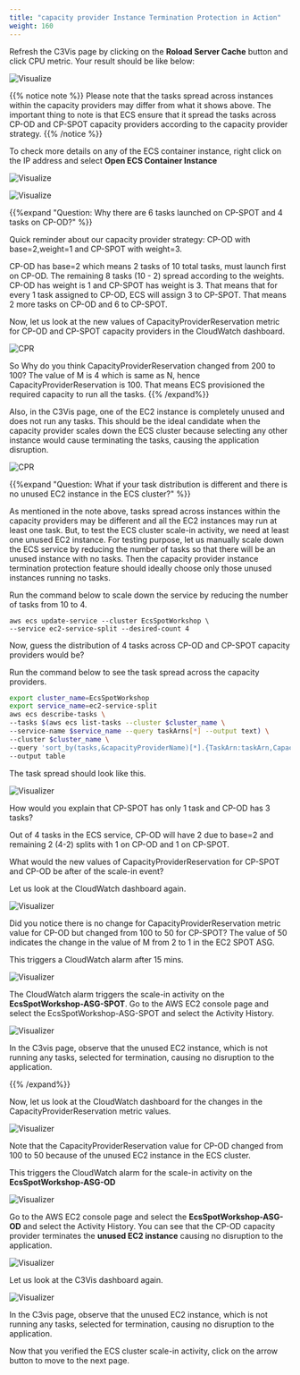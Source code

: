 ```yaml
---
title: "capacity provider Instance Termination Protection in Action"
weight: 160
---
```


Refresh the C3Vis page by clicking on the **Roload Server Cache** button and click CPU metric. Your result should be like below:

![Visualize](/images/ecs-spot-capacity-providers/c3vis_cluster_initial_view.png)

{{% notice note %}}
Please note that the tasks spread across instances within the capacity providers may differ from what it shows above.  The important thing to note is that ECS ensure that it spread the tasks across CP-OD and CP-SPOT capacity providers according to the capacity provider strategy.
{{% /notice %}}


To check more details on any of the ECS container instance, right click on the IP address and select **Open ECS Container Instance**

![Visualize](/images/ecs-spot-capacity-providers/c3vis_cluster_instance_view.png)


![Visualize](/images/ecs-spot-capacity-providers/c3vis_cluster_instance_view_details.png)


{{%expand "Question: Why there are 6 tasks launched on CP-SPOT and 4 tasks on CP-OD?" %}}


Quick reminder about our capacity provider strategy: CP-OD with base=2,weight=1 and CP-SPOT with weight=3.

CP-OD has base=2 which means 2 tasks of 10 total tasks, must launch first on CP-OD.  The remaining 8 tasks (10 - 2) spread according to the weights. CP-OD has weight is 1 and CP-SPOT has weight is 3. That means that for every 1 task assigned to CP-OD, ECS will assign 3 to CP-SPOT. That means 2 more tasks on CP-OD and 6 to CP-SPOT.

Now, let us look at the new values of CapacityProviderReservation metric for CP-OD and CP-SPOT capacity providers in the CloudWatch dashboard.

![CPR](/images/ecs-spot-capacity-providers/cp24.png)

So Why do you think CapacityProviderReservation changed from 200 to 100?  The value of M is 4 which is same as N, hence CapacityProviderReservation is 100. That means ECS provisioned the required capacity to run all the tasks.
{{% /expand%}}

Also, in the C3Vis page, one of the EC2 instance is completely unused and does not run any tasks. This should be the ideal candidate when the capacity provider scales down the ECS cluster because selecting any other instance would cause terminating the tasks, causing the application disruption.

![CPR](/images/ecs-spot-capacity-providers/c3vis_cluster_initial_view_empty.png)


{{%expand "Question: What if your task distribution is different and there is no unused EC2 instance in the ECS cluster?" %}}

As mentioned in the note above, tasks spread across instances within the capacity providers may be different and all the EC2 instances may run at least one task. But, to test the ECS cluster scale-in activity, we need at least one unused EC2 instance. For testing purpose, let us manually scale down the ECS service by reducing the number of tasks so that there will be an unused instance with no tasks. Then the capacity provider instance termination protection feature should ideally choose only those unused instances running no tasks. 

Run the command below to scale down the service by reducing the number of tasks from 10 to 4.


```base
aws ecs update-service --cluster EcsSpotWorkshop \
--service ec2-service-split --desired-count 4
```

Now, guess the distribution of 4 tasks across CP-OD and CP-SPOT capacity providers would be?  

Run the command below to see the task spread across the capacity providers.

```bash
export cluster_name=EcsSpotWorkshop 
export service_name=ec2-service-split
aws ecs describe-tasks \
--tasks $(aws ecs list-tasks --cluster $cluster_name \
--service-name $service_name --query taskArns[*] --output text) \
--cluster $cluster_name \
--query 'sort_by(tasks,&capacityProviderName)[*].{TaskArn:taskArn,CapacityProvider:capacityProviderName,Instance:containerInstanceArn,AZ:availabilityZone,Status:lastStatus}' \
--output table
```

The task spread should look like this.


![Visualizer](/images/ecs-spot-capacity-providers/tasks_after_scale_in.png)

How would you explain that CP-SPOT has only 1 task and CP-OD has 3 tasks?

Out of 4 tasks in the ECS service, CP-OD will have 2 due to base=2 and remaining 2 (4-2) splits with 1 on CP-OD and 1 on CP-SPOT. 

What would the new values of CapacityProviderReservation for CP-SPOT and CP-OD be after of the scale-in event?   

Let us look at the CloudWatch dashboard again.

![Visualizer](/images/ecs-spot-capacity-providers/cp28.png)

Did you notice there is no change for CapacityProviderReservation metric value for CP-OD but changed from 100 to 50 for CP-SPOT? The value of 50 indicates the change in the value of M from 2 to 1 in the EC2 SPOT ASG.

 This triggers a CloudWatch alarm after 15 mins.

![Visualizer](/images/ecs-spot-capacity-providers/cp38.png)

The CloudWatch alarm triggers the scale-in activity on the **EcsSpotWorkshop-ASG-SPOT**. Go to the AWS EC2 console page and select the EcsSpotWorkshop-ASG-SPOT and select the Activity History.

![Visualizer](/images/ecs-spot-capacity-providers/cp40.png)

In the C3vis page, observe that the unused EC2 instance, which is not running any tasks, selected for termination, causing no disruption to the application.

{{% /expand%}}

Now, let us look at the CloudWatch dashboard for the changes in the CapacityProviderReservation metric values.
 
 ![Visualizer](/images/ecs-spot-capacity-providers/cwt_dashboard_scale_in.png)

Note that the CapacityProviderReservation value for CP-OD changed from 100 to 50 because of the unused EC2 instance in the ECS cluster.

This triggers the CloudWatch alarm for the scale-in activity on the **EcsSpotWorkshop-ASG-OD**

  ![Visualizer](/images/ecs-spot-capacity-providers/ecs_asg_od_scale_in_alarm.png)

Go to the AWS EC2 console page and select the **EcsSpotWorkshop-ASG-OD** and select the Activity History. You can see that the CP-OD capacity provider terminates the **unused EC2 instance** causing no disruption to the application.


  ![Visualizer](/images/ecs-spot-capacity-providers/ecs_asg_od_scale_in_activity.png)


Let us look at the C3Vis dashboard again.

![Visualizer](/images/ecs-spot-capacity-providers/c3vis_after_scale_in.png)

In the C3vis page, observe that the unused EC2 instance, which is not running any tasks, selected for termination, causing no disruption to the application.

Now that you verified the ECS cluster scale-in activity, click on the arrow button to move to the next page.


